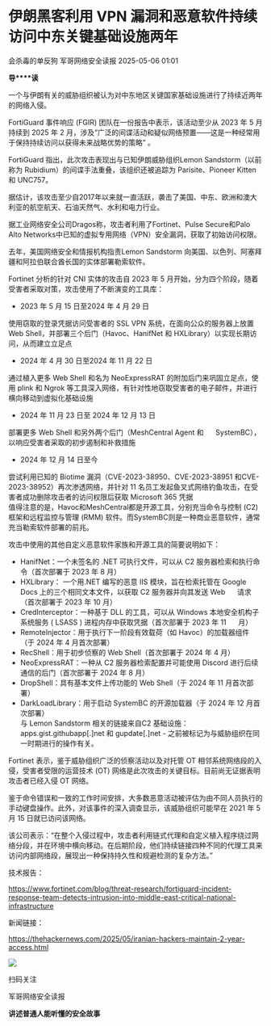 #  伊朗黑客利用 VPN 漏洞和恶意软件持续访问中东关键基础设施两年   
会杀毒的单反狗  军哥网络安全读报   2025-05-06 01:01  
  
**导****读**  
  
  
  
一个与伊朗有关的威胁组织被认为对中东地区关键国家基础设施进行了持续近两年的网络入侵。  
  
  
FortiGuard 事件响应 (FGIR) 团队在一份报告中表示，该活动至少从 2023 年 5 月持续到 2025 年 2 月，涉及“广泛的间谍活动和疑似网络预置——这是一种经常用于保持持续访问以获得未来战略优势的策略” 。  
  
  
FortiGuard 指出，此次攻击表现出与已知伊朗威胁组织Lemon Sandstorm（以前称为 Rubidium）的间谍手法重叠，该组织还被追踪为 Parisite、Pioneer Kitten 和 UNC757。  
  
  
据估计，该攻击至少自2017年以来就一直活跃，袭击了美国、中东、欧洲和澳大利亚的航空航天、石油天然气、水利和电力行业。  
  
  
据工业网络安全公司Dragos称，攻击者利用了Fortinet、Pulse Secure和Palo Alto Networks中已知的虚拟专用网络（VPN）安全漏洞，获取了初始访问权限。  
  
  
去年，美国网络安全和情报机构指责Lemon Sandstorm 向美国、以色列、阿塞拜疆和阿拉伯联合酋长国的实体部署勒索软件。  
  
  
Fortinet 分析的针对 CNI 实体的攻击自 2023 年 5 月开始，分为四个阶段，随着受害者采取对策，攻击使用了不断演变的工具库：  
- 2023 年 5 月 15 日至2024 年 4 月 29 日  
  
使用窃取的登录凭据访问受害者的 SSL VPN 系统，在面向公众的服务器上放置 Web Shell，并部署三个后门（Havoc、HanifNet 和 HXLibrary）以实现长期访问，从而建立立足点  
- 2024 年 4 月 30 日至2024 年 11 月 22 日  
  
通过植入更多 Web Shell 和名为 NeoExpressRAT 的附加后门来巩固立足点，使用 plink 和 Ngrok 等工具深入网络，有针对性地窃取受害者的电子邮件，并进行横向移动到虚拟化基础设施  
- 2024 年 11 月 23 日至 2024 年 12 月 13 日  
  
部署更多 Web Shell 和另外两个后门（MeshCentral Agent 和      SystemBC），以响应受害者采取的初步遏制和补救措施  
- 2024 年 12 月 14 日至今  
  
尝试利用已知的 Biotime 漏洞（CVE-2023-38950、CVE-2023-38951 和CVE-2023-38952）再次渗透网络，并针对 11 名员工发起鱼叉式网络钓鱼攻击，在受害者成功删除攻击者的访问权限后获取 Microsoft 365 凭据  
值得注意的是，Havoc和MeshCentral都是开源工具，分别充当命令与控制 (C2) 框架和远程监控与管理 (RMM) 软件。而SystemBC则是一种商业恶意软件，通常充当勒索软件部署的前兆。  
  
  
攻击中使用的其他自定义恶意软件家族和开源工具的简要说明如下：  
- HanifNet：一个未签名的 .NET 可执行文件，可以从 C2 服务器检索和执行命令（首次部署于 2023 年 8 月）  
- HXLibrary： 一个用.NET 编写的恶意 IIS 模块，旨在检索托管在 Google Docs 上的三个相同文本文件，以获取 C2 服务器并向其发送 Web      请求（首次部署于 2023 年 10 月）  
- CredInterceptor：一种基于 DLL 的工具，可以从 Windows 本地安全机构子系统服务 ( LSASS ) 进程内存中获取凭据（首次部署于 2023 年 11      月）  
- RemoteInjector：用于执行下一阶段有效载荷（如 Havoc）的加载器组件（于 2024 年 4 月首次部署）  
- RecShell：用于初步侦察的 Web Shell（首次部署于 2024 年 4 月）  
- NeoExpressRAT：一种从 C2 服务器检索配置并可能使用 Discord 进行后续通信的后门（首次部署于 2024 年 8 月）  
- DropShell：具有基本文件上传功能的 Web Shell（于 2024 年 11 月首次部署）  
- DarkLoadLibrary：用于启动 SystemBC 的开源加载器（于 2024 年 12 月首次部署）  
与 Lemon Sandstorm 相关的链接来自C2 基础设施： apps.gist.githubapp[.]net 和 gupdate[.]net - 之前被标记为与威胁组织在同一时期进行的操作有关。  
  
  
Fortinet 表示，鉴于威胁组织广泛的侦察活动以及对托管 OT 相邻系统网络段的入侵，受害者受限的运营技术 (OT) 网络是此次攻击的关键目标。目前尚无证据表明攻击者已经入侵 OT 网络。  
  
  
鉴于命令错误和一致的工作时间安排，大多数恶意活动被评估为由不同人员执行的手动键盘操作。此外，对该事件的深入调查显示，该威胁组织可能早在 2021 年 5 月 15 日就已访问该网络。  
  
  
该公司表示：“在整个入侵过程中，攻击者利用链式代理和自定义植入程序绕过网络分段，并在环境中横向移动。在后期阶段，他们持续链接四种不同的代理工具来访问内部网络段，展现出一种保持持久性和规避检测的复杂方法。”  
  
  
技术报告：  
  
https://www.fortinet.com/blog/threat-research/fortiguard-incident-response-team-detects-intrusion-into-middle-east-critical-national-infrastructure  
  
  
新闻链接：  
  
https://thehackernews.com/2025/05/iranian-hackers-maintain-2-year-access.html  
  
![](https://mmbiz.qpic.cn/mmbiz_jpg/AnRWZJZfVaGC3gsJClsh4Fia0icylyBEnBywibdbkrLLzmpibfdnf5wNYzEUq2GpzfedMKUjlLJQ4uwxAFWLzHhPFQ/640?wx_fmt=jpeg "")  
  
扫码关注  
  
军哥网络安全读报  
  
**讲述普通人能听懂的安全故事**  
  
  
